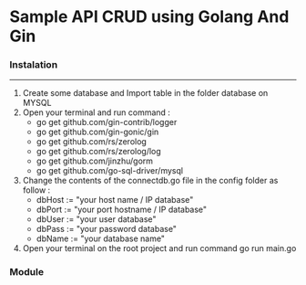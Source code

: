 <h1>Sample API CRUD using Golang And Gin</h1>

<h3>Instalation</h3>
<hr/>
<ol>
  <li>Create some database and Import table in the folder database on MYSQL</li>
  <li>
    Open your terminal and run command :
    <ul>
      <li>go get github.com/gin-contrib/logger</li>
      <li>go get github.com/gin-gonic/gin</li>
      <li>go get github.com/rs/zerolog</li>
      <li>go get github.com/rs/zerolog/log</li>
      <li>go get github.com/jinzhu/gorm</li>
      <li>go get github.com/go-sql-driver/mysql</li>
    </ul>
  </li>
  <li>
    Change the contents of the connectdb.go file in the config folder as follow :
    <ul>
      <li>dbHost := "your host name / IP database"</li>
      <li>dbPort := "your port hostname / IP database"</li>
      <li>dbUser := "your user database"</li>
      <li>dbPass := "your password database"</li>
      <li>dbName := "your database name"</li>
    </ul>
  </li>
  <li>Open your terminal on the root project and run command go run main.go</li>
</ol>


<h3>Module</h3>


